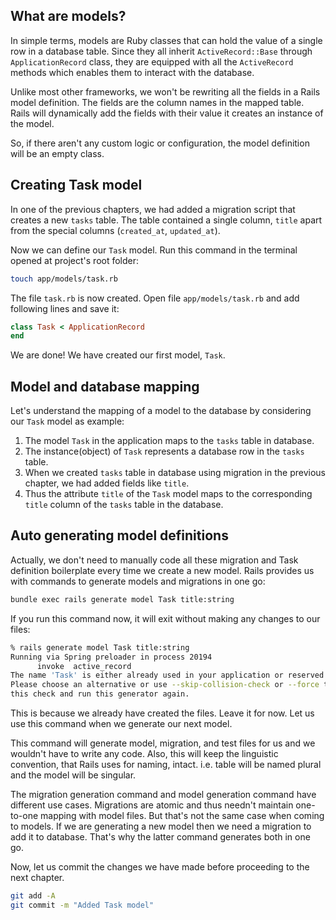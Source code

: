 ## What are models?

In simple terms, models are Ruby classes that can hold the value of a single row
in a database table. Since they all inherit `ActiveRecord::Base` through
`ApplicationRecord` class, they are equipped with all the `ActiveRecord` methods
which enables them to interact with the database.

Unlike most other frameworks, we won't be rewriting all the fields in a Rails
model definition. The fields are the column names in the mapped table. Rails
will dynamically add the fields with their value it creates an instance of the
model.

So, if there aren't any custom logic or configuration, the model definition will
be an empty class.

## Creating Task model

In one of the previous chapters, we had added a migration script that creates a
new `tasks` table. The table contained a single column, `title` apart from the
special columns (`created_at`, `updated_at`).

Now we can define our `Task` model. Run this command in the terminal opened at
project's root folder:

```bash
touch app/models/task.rb
```

The file `task.rb` is now created. Open file `app/models/task.rb` and add
following lines and save it:

```ruby
class Task < ApplicationRecord
end
```

We are done! We have created our first model, `Task`.

## Model and database mapping

Let's understand the mapping of a model to the database by considering our
`Task` model as example:

1. The model `Task` in the application maps to the `tasks` table in database.
2. The instance(object) of `Task` represents a database row in the `tasks`
   table.
3. When we created `tasks` table in database using migration in the previous
   chapter, we had added fields like `title`.
4. Thus the attribute `title` of the `Task` model maps to the corresponding
   `title` column of the `tasks` table in the database.

## Auto generating model definitions

Actually, we don't need to manually code all these migration and Task definition
boilerplate every time we create a new model. Rails provides us with commands to
generate models and migrations in one go:

```bash
bundle exec rails generate model Task title:string
```

If you run this command now, it will exit without making any changes to our
files:

```sh
% rails generate model Task title:string
Running via Spring preloader in process 20194
      invoke  active_record
The name 'Task' is either already used in your application or reserved by Ruby on Rails.
Please choose an alternative or use --skip-collision-check or --force to skip
this check and run this generator again.
```

This is because we already have created the files. Leave it for now. Let us use
this command when we generate our next model.

This command will generate model, migration, and test files for us and we
wouldn't have to write any code. Also, this will keep the linguistic convention,
that Rails uses for naming, intact. i.e. table will be named plural and the
model will be singular.

The migration generation command and model generation command have different use
cases. Migrations are atomic and thus needn't maintain one-to-one mapping with
model files. But that's not the same case when coming to models. If we are
generating a new model then we need a migration to add it to database. That's
why the latter command generates both in one go.

Now, let us commit the changes we have made before proceeding to the next
chapter.

```bash
git add -A
git commit -m "Added Task model"
```
